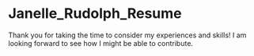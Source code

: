 # Janelle_Rudolph_Resume

Thank you for taking the time to consider my experiences and skills!
I am looking forward to see how I might be able to contribute.
